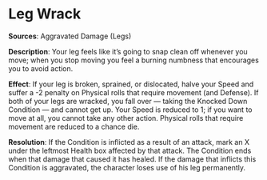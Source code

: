 # **Leg Wrack**
**Sources**: Aggravated Damage (Legs)

**Description**: Your leg feels like it’s going to snap clean off
whenever you move; when you stop moving you feel a burning
numbness that encourages you to avoid action.

**Effect**: If your leg is broken, sprained, or dislocated,
halve your Speed and suffer a -2 penalty on Physical rolls
that require movement (and Defense). If both of your legs are wracked, you fall over — taking the Knocked Down Condition — and
cannot get up. Your Speed is reduced to 1; if you want to
move at all, you cannot take any other action. Physical rolls
that require movement are reduced to a chance die.

**Resolution**: If the Condition is inflicted as a result of an
attack, mark an X under the leftmost Health box affected by
that attack. The Condition ends when that damage that caused it
has healed. If the damage that inflicts this Condition is aggravated,
the character loses use of his leg permanently.